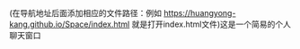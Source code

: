 (在导航地址后面添加相应的文件路径：例如 https://huangyong-kang.github.io/Space/index.html 就是打开index.html文件)这是一个简易的个人聊天窗口
